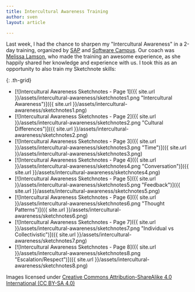 ```yaml
---
title: Intercultural Awareness Training
author: sven
layout: article

---
```


Last week, I had the chance to sharpen my "Intercultural Awareness" in a 2-day training, organized by [SAP](http://go.sap.com/index.html) and [Software Campus](http://www.softwarecampus.de/). Our coach was [Melissa Lamson](http://lamsonconsulting.com/), who made the training an awesome experience, as she happily shared her knowledge and experience with us. I took this as an opportunity to also train my Sketchnote skills:

{: .th-grid}
* [![Intercultural Awareness Sketchnotes - Page 1]({{ site.url }}/assets/intercultural-awareness/sketchnotes1.png "Intercultural Awareness")]({{ site.url }}/assets/intercultural-awareness/sketchnotes1.png)
* [![Intercultural Awareness Sketchnotes - Page 2]({{ site.url }}/assets/intercultural-awareness/sketchnotes2.png "Cultural Differences")]({{ site.url }}/assets/intercultural-awareness/sketchnotes2.png)
* [![Intercultural Awareness Sketchnotes - Page 3]({{ site.url }}/assets/intercultural-awareness/sketchnotes3.png "Time")]({{ site.url }}/assets/intercultural-awareness/sketchnotes3.png)
* [![Intercultural Awareness Sketchnotes - Page 4]({{ site.url }}/assets/intercultural-awareness/sketchnotes4.png "Conversation")]({{ site.url }}/assets/intercultural-awareness/sketchnotes4.png)
* [![Intercultural Awareness Sketchnotes - Page 5]({{ site.url }}/assets/intercultural-awareness/sketchnotes5.png "Feedback")]({{ site.url }}/assets/intercultural-awareness/sketchnotes5.png)
* [![Intercultural Awareness Sketchnotes - Page 6]({{ site.url }}/assets/intercultural-awareness/sketchnotes6.png "Thought Patterns")]({{ site.url }}/assets/intercultural-awareness/sketchnotes6.png)
* [![Intercultural Awareness Sketchnotes - Page 7]({{ site.url }}/assets/intercultural-awareness/sketchnotes7.png "Individual vs Collectivistic")]({{ site.url }}/assets/intercultural-awareness/sketchnotes7.png)
* [![Intercultural Awareness Sketchnotes - Page 8]({{ site.url }}/assets/intercultural-awareness/sketchnotes8.png "Escalation/Respect")]({{ site.url }}/assets/intercultural-awareness/sketchnotes8.png)


Images licensed under [Creative Commons Attribution-ShareAlike 4.0 International (CC BY-SA 4.0)](https://creativecommons.org/licenses/by-sa/4.0/)
